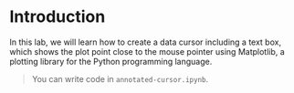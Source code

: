 # Introduction

In this lab, we will learn how to create a data cursor including a text box, which shows the plot point close to the mouse pointer using Matplotlib, a plotting library for the Python programming language.

> You can write code in `annotated-cursor.ipynb`.
